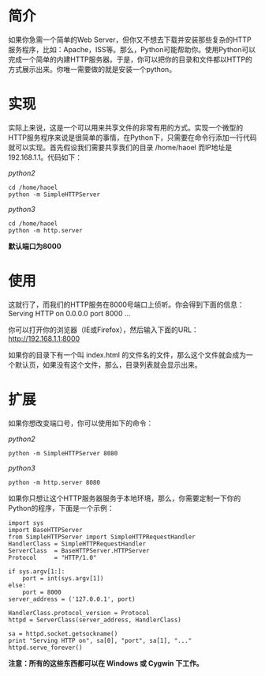 # 简介
如果你急需一个简单的Web Server，但你又不想去下载并安装那些复杂的HTTP服务程序，比如：Apache，ISS等。那么，Python可能帮助你。使用Python可以完成一个简单的内建HTTP服务器。于是，你可以把你的目录和文件都以HTTP的方式展示出来。你唯一需要做的就是安装一个python。

# 实现
实际上来说，这是一个可以用来共享文件的非常有用的方式。实现一个微型的HTTP服务程序来说是很简单的事情，在Python下，只需要在命令行添加一行代码就可以实现。首先假设我们需要共享我们的目录 /home/haoel 而IP地址是192.168.1.1。代码如下：

*python2*
```
cd /home/haoel
python -m SimpleHTTPServer
```

*python3*

```
cd /home/haoel
python -m http.server
```
**默认端口为8000**

# 使用
这就行了，而我们的HTTP服务在8000号端口上侦听。你会得到下面的信息：
Serving HTTP on 0.0.0.0 port 8000 ...

你可以打开你的浏览器（IE或Firefox），然后输入下面的URL：
http://192.168.1.1:8000

如果你的目录下有一个叫 index.html 的文件名的文件，那么这个文件就会成为一个默认页，如果没有这个文件，那么，目录列表就会显示出来。

# 扩展
如果你想改变端口号，你可以使用如下的命令：

*python2*
```
python -m SimpleHTTPServer 8080
```

*python3*

```
python -m http.server 8080
```

如果你只想让这个HTTP服务器服务于本地环境，那么，你需要定制一下你的Python的程序，下面是一个示例：

```
import sys
import BaseHTTPServer
from SimpleHTTPServer import SimpleHTTPRequestHandler
HandlerClass = SimpleHTTPRequestHandler
ServerClass  = BaseHTTPServer.HTTPServer
Protocol     = "HTTP/1.0"
 
if sys.argv[1:]:
    port = int(sys.argv[1])
else:
    port = 8000
server_address = ('127.0.0.1', port)
 
HandlerClass.protocol_version = Protocol
httpd = ServerClass(server_address, HandlerClass)
 
sa = httpd.socket.getsockname()
print "Serving HTTP on", sa[0], "port", sa[1], "..."
httpd.serve_forever()
```

**注意：所有的这些东西都可以在 Windows 或 Cygwin 下工作。**
